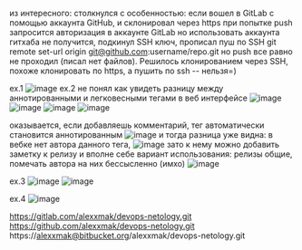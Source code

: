 из интересного: столкнулся с особенностью: если вошел в GitLab с помощью аккаунта GitHub,  и склонировал через https 
при попытке push запросится авторизация в аккаунте GitLab но использовать аккаунта гитхаба не получится, 
подкинул SSH ключ, прописал пуш по SSH git remote set-url origin git@github.com:username/repo.git
но push все равно не проходил (писал нет файлов).
Решилось клонированием через SSH, похоже клонировать по https, а пушить по ssh -- нельзя=)

ex.1
![image](https://user-images.githubusercontent.com/44917492/140533650-6a51871e-a2ca-4013-baff-654a83f6042b.png)
ex.2 
не понял как увидеть разницу между аннотированными и легковесными тегами в веб интерфейсе 
![image](https://user-images.githubusercontent.com/44917492/140538360-c26e36bb-be2e-47a9-af64-ec2df5204871.png)
![image](https://user-images.githubusercontent.com/44917492/140538436-677d3d9e-91b8-4b18-a9e5-7045fa4e6900.png)
![image](https://user-images.githubusercontent.com/44917492/140538471-8e23b6c5-bd7c-4c89-b11d-3a017b93ba89.png)
![image](https://user-images.githubusercontent.com/44917492/140539148-dba945d4-d52c-47ee-a6b7-ee65d058cda8.png)

оказывается, если добавляешь комментарий, тег автоматически становится аннотированным 
![image](https://user-images.githubusercontent.com/44917492/140539561-8d3c1f27-b372-4daa-b1da-7e2ce5d59101.png)
и тогда разница уже видна: в вебке нет автора данного тега, 
![image](https://user-images.githubusercontent.com/44917492/140539911-d959fff4-a110-4b6d-9938-853b435e17d8.png)
зато к нему можно добавить заметку к релизу и вполне себе вариант использования: релизы общие, помечать автора на них бессысленно (имхо)
![image](https://user-images.githubusercontent.com/44917492/140540305-1a898367-9cf2-47ae-9bc6-9920e721e7f3.png)


ex.3
![image](https://user-images.githubusercontent.com/44917492/140542297-470f7df0-4874-4d6a-af1c-f2526b8ef72f.png)
![image](https://user-images.githubusercontent.com/44917492/140544044-009c4eee-ea2f-427e-8325-b693b92c72b8.png)


ex.4
![image](https://user-images.githubusercontent.com/44917492/140546242-ee3a39fe-28be-4667-a545-1b8c28a125a2.png)


https://gitlab.com/alexxmak/devops-netology.git
https://github.com/alexxmak/devops-netology.git
https://alexxmak@bitbucket.org/alexxmak/devops-netology.git
